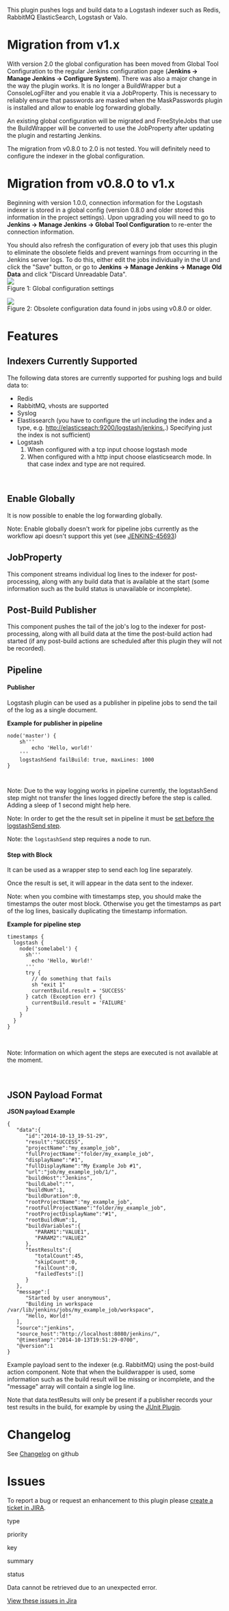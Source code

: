 
This plugin pushes logs and build data to a Logstash indexer such as
Redis, RabbitMQ ElasticSearch, Logstash or Valo. 

# Migration from v1.x

With version 2.0 the global configuration has been moved from Global
Tool Configuration to the regular Jenkins configuration page (**Jenkins
→ Manage Jenkins → Configure System**). There was also a major change in
the way the plugin works. It is no longer a BuildWrapper but a
ConsoleLogFilter and you enable it via a JobProperty. This is necessary
to reliably ensure that passwords are masked when the MaskPasswords
plugin is installed and allow to enable log forwarding globally.

An existing global configuration will be migrated and FreeStyleJobs that
use the BuildWrapper will be converted to use the JobProperty after
updating the plugin and restarting Jenkins.

The migration from v0.8.0 to 2.0 is not tested. You will definitely need
to configure the indexer in the global configuration.

# Migration from v0.8.0 to v1.x

Beginning with version 1.0.0, connection information for the Logstash
indexer is stored in a global config (version 0.8.0 and older stored
this information in the project settings). Upon upgrading you will need
to go to **Jenkins → Manage Jenkins → Global Tool Configuration** to
re-enter the connection information.

You should also refresh the configuration of every job that uses this
plugin to eliminate the obsolete fields and prevent warnings from
occurring in the Jenkins server logs. To do this, either edit the jobs
individually in the UI and click the "Save" button, or go to **Jenkins →
Manage Jenkins → Manage Old Data** and click "Discard Unreadable
Data".  
![](docs/images/global-config-01.png)  
Figure 1: Global configuration settings

![](docs/images/unreadable_data.png)  
Figure 2: Obsolete configuration data found in jobs using v0.8.0 or
older.

# Features

## Indexers Currently Supported

The following data stores are currently supported for pushing logs and
build data to:

-   Redis
-   RabbitMQ, vhosts are supported
-   Syslog
-   Elastissearch (you have to configure the url including the index and
    a type, e.g.
    [http://elasticseach:9200/logstash/jenkins.](http://elasticseach:9200/logstash/jenkins).)
    Specifying just the index is not sufficient)
-   Logstash  
    1.  When configured with a tcp input choose logstash mode
    2.  When configured with a http input choose elasticsearch mode. In
        that case index and type are not required.

 

## Enable Globally

It is now possible to enable the log forwarding globally.

Note: Enable globally doesn't work for pipeline jobs currently as the
workflow api doesn't support this yet (see
[JENKINS-45693](https://issues.jenkins-ci.org/browse/JENKINS-45693))

## JobProperty

This component streams individual log lines to the indexer for
post-processing, along with any build data that is available at the
start (some information such as the build status is unavailable or
incomplete).

## Post-Build Publisher

This component pushes the tail of the job's log to the indexer for
post-processing, along with all build data at the time the post-build
action had started (if any post-build actions are scheduled after this
plugin they will not be recorded).

## Pipeline

#### Publisher

Logstash plugin can be used as a publisher in pipeline jobs to send the
tail of the log as a single document.

**Example for publisher in pipeline**

``` syntaxhighlighter-pre
node('master') {
    sh'''
        echo 'Hello, world!'
    '''
    logstashSend failBuild: true, maxLines: 1000
}
```

     

Note: Due to the way logging works in pipeline currently, the
logstashSend step might not transfer the lines logged directly before
the step is called. Adding a sleep of 1 second might help here.

Note: In order to get the the result set in pipeline it must be [set
before the logstashSend
step](https://support.cloudbees.com/hc/en-us/articles/218554077-How-to-set-current-build-result-in-Pipeline-).

Note: the `logstashSend` step requires a node to run.

#### Step with Block

It can be used as a wrapper step to send each log line separately.

Once the result is set, it will appear in the data sent to the indexer.

Note: when you combine with timestamps step, you should make the
timestamps the outer most block. Otherwise you get the timestamps as
part of the log lines, basically duplicating the timestamp information.

**Example for pipeline step**

``` syntaxhighlighter-pre
timestamps {
  logstash {
    node('somelabel') {
      sh'''
        echo 'Hello, World!'
      '''
      try {
        // do something that fails
        sh "exit 1"
        currentBuild.result = 'SUCCESS'
      } catch (Exception err) {
        currentBuild.result = 'FAILURE'
      }    
    }
  }
}
```

 

Note: Information on which agent the steps are executed is not available
at the moment.

 

## JSON Payload Format

**JSON payload Example**

``` syntaxhighlighter-pre
{
   "data":{
      "id":"2014-10-13_19-51-29",
      "result":"SUCCESS",
      "projectName":"my_example_job",
      "fullProjectName":"folder/my_example_job",
      "displayName":"#1",
      "fullDisplayName":"My Example Job #1",
      "url":"job/my_example_job/1/",
      "buildHost":"Jenkins",
      "buildLabel":"",
      "buildNum":1,
      "buildDuration":0,
      "rootProjectName":"my_example_job",
      "rootFullProjectName":"folder/my_example_job",
      "rootProjectDisplayName":"#1",
      "rootBuildNum":1,
      "buildVariables":{
         "PARAM1":"VALUE1",
         "PARAM2":"VALUE2"
      },
      "testResults":{
         "totalCount":45,
         "skipCount":0,
         "failCount":0,
         "failedTests":[]
      }
   },
   "message":[
      "Started by user anonymous",
      "Building in workspace /var/lib/jenkins/jobs/my_example_job/workspace",
      "Hello, World!"
   ],
   "source":"jenkins",
   "source_host":"http://localhost:8080/jenkins/",
   "@timestamp":"2014-10-13T19:51:29-0700",
   "@version":1
}
```

Example payload sent to the indexer (e.g. RabbitMQ) using the post-build
action component. Note that when the buildwrapper is used, some
information such as the build result will be missing or incomplete, and
the "message" array will contain a single log line.

Note that data.testResults will only be present if a publisher records
your test results in the build, for example by using the [JUnit
Plugin](https://wiki.jenkins.io/display/JENKINS/JUnit+Plugin).

# Changelog

See
[Changelog](https://github.com/jenkinsci/logstash-plugin/blob/master/CHANGELOG.md)
on github

# Issues

To report a bug or request an enhancement to this plugin please [create
a ticket in
JIRA](https://issues.jenkins-ci.org/browse/JENKINS/component/17517).

type

priority

key

summary

status

Data cannot be retrieved due to an unexpected error.

[View these issues in
Jira](https://issues.jenkins-ci.org/secure/IssueNavigator.jspa?reset=true&jqlQuery=project%20=%20JENKINS%20AND%20status%20in%20%28Open,%20%22In%20Progress%22,%20Reopened%29%20AND%20component%20=%20%27logstash-plugin%27&src=confmacro)
